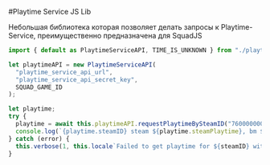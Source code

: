 #Playtime Service JS Lib

Небольшая библиотека которая позволяет делать запросы к Playtime-Service, преимущественно предназначена для SquadJS

```js
import { default as PlaytimeServiceAPI, TIME_IS_UNKNOWN } from "./playtime-service-api.js";

let playtimeAPI = new PlaytimeServiceAPI(
  "playtime_service_api_url",
  "playtime_service_api_secret_key",
  SQUAD_GAME_ID
);

let playtime;
try {
  playtime = await this.playtimeAPI.requestPlaytimeBySteamID("7600000000000000");
  console.log(`{playtime.steamID} steam ${playtime.steamPlaytime}, bm ${playtime.bmPlaytime}`)
} catch (error) {
  this.verbose(1, this.locale`Failed to get playtime for ${steamID} with error: ${error}`);
}
```
